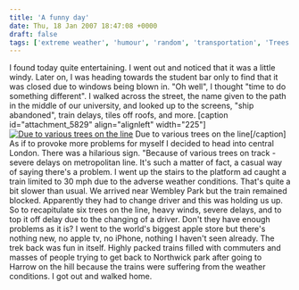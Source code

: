 ```yaml
---
title: 'A funny day'
date: Thu, 18 Jan 2007 18:47:08 +0000
draft: false
tags: ['extreme weather', 'humour', 'random', 'transportation', 'Trees', 'university', 'weather']
---
```


I found today quite entertaining. I went out and noticed that it was a little windy. Later on, I was heading towards the student bar only to find that it was closed due to windows being blown in. "Oh well", I thought "time to do something different". I walked across the street, the name given to the path in the middle of our university, and looked up to the screens, "ship abandoned", train delays, tiles off roofs, and more. \[caption id="attachment\_5829" align="alignleft" width="225"\][![Due to various trees on the line](https://www.main-vision.com/richard/blog/wp-content/uploads/2007/01/200116_4598457219_508552219_17302_6286_n-225x300.jpg)](https://www.main-vision.com/richard/blog/wp-content/uploads/2007/01/200116_4598457219_508552219_17302_6286_n.jpg) Due to various trees on the line\[/caption\] As if to provoke more problems for myself I decided to head into central London. There was a hilarious sign. "Because of various trees on track - severe delays on metropolitan line. It's such a matter of fact, a casual way of saying there's a problem. I went up the stairs to the platform ad caught a train limited to 30 mph due to the adverse weather conditions. That's quite a bit slower than usual. We arrived near Wembley Park but the train remained blocked. Apparently they had to change driver and this was holding us up. So to recapitulate six trees on the line, heavy winds, severe delays, and to top it off delay due to the changing of a driver. Don't they have enough problems as it is? I went to the world's biggest apple store but there's nothing new, no apple tv, no iPhone, nothing I haven't seen already. The trek back was fun in itself. Highly packed trains filled with commuters and masses of people trying to get back to Northwick park after going to Harrow on the hill because the trains were suffering from the weather conditions. I got out and walked home.